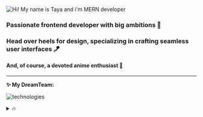 ![Hi! My name is Taya and i'm MERN developer](https://i.imgur.com/eZjJQCx.png)


### Passionate frontend developer with big ambitions 🚀
### Head over heels for design, specializing in crafting seamless user interfaces 🪁
#### And, of course, a devoted anime enthusiast 🩵

____________


**✨ My DreamTeam:**

![technologies](https://skillicons.dev/icons?i=js,html,css,mongo,bootstrap,express,figma,git,nodejs,postman,react,sass,ts,vscode,flutter&perline=3)



<details>
  <summary> 🔥 </summary>
  
  _Pretty enough for OnlyFans, but too smart, that's why I'm here🤭_

</details>


